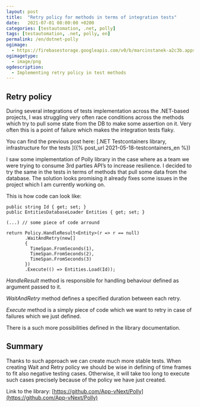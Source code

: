 ```yaml
---
layout: post
title:  "Retry policy for methods in terms of integration tests"
date:   2021-07-01 08:00:00 +0200
categories: [testautomation, .net, polly]
tags: [testautomation, .net, polly, en]
permalink: /en/dotnet-polly
ogimage:
  - https://firebasestorage.googleapis.com/v0/b/marcinstanek-a2c3b.appspot.com/o/2021-07-01-retry-policy-in-test-methods%2FRetry%20policy%20for%20methods%20in%20terms%20of%20integration%20tests.png?alt=media&token=e5a5db4b-7f5b-4ffb-94fa-9d22751f79f6
ogimagetype:
  - image/png
ogdescription:
  - Implementing retry policy in test methods
---
```


## Retry policy

During several integrations of tests implementation across the .NET-based projects, I was struggling very often race conditions across the methods which try to pull some state from the DB to make some assertion on it. Very often this is a point of failure which makes the integration tests flaky.

You can find the previous post here: [.NET Testcontainers library, infrastructure for the tests
]({% post_url 2021-05-18-testcontainers_en %})

 I saw some implementation of Polly library in the case where as a team we were trying to consume 3rd parties API’s to increase resilience. I decided to try the same in the tests in terms of methods that pull some data from the database. The solution looks promising it already fixes some issues in the project which I am currently working on.
 
This is how code can look like:

```
public string Id { get; set; }
public EntitiesDatabaseLoader Entities { get; set; }

(...) // some piece of code arround

return Policy.HandleResult<Entity>(r => r == null)
       .WaitAndRetry(new[]
       {
         TimeSpan.FromSeconds(1),
         TimeSpan.FromSeconds(2),
         TimeSpan.FromSeconds(3)
       })
       .Execute(() => Entities.Load(Id));
```

_HandleResult_ method is responsible for handling behaviour defined as argument passed to it.

_WaitAndRetry_ method defines a specified duration between each retry. 

_Execute_ method is a simply piece of code which we want to retry in case of failures which we just defined.

There is a such more possibilities defined in the library documentation.

## Summary

Thanks to such approach we can create much more stable tests. When creating Wait and Retry policy we should be wise in defining of time frames to fit also negative testing cases. Otherwise, it will take too long to execute such cases precisely because of the policy we have just created.

Link to the library: [https://github.com/App-vNext/Polly](https://github.com/App-vNext/Polly) 
